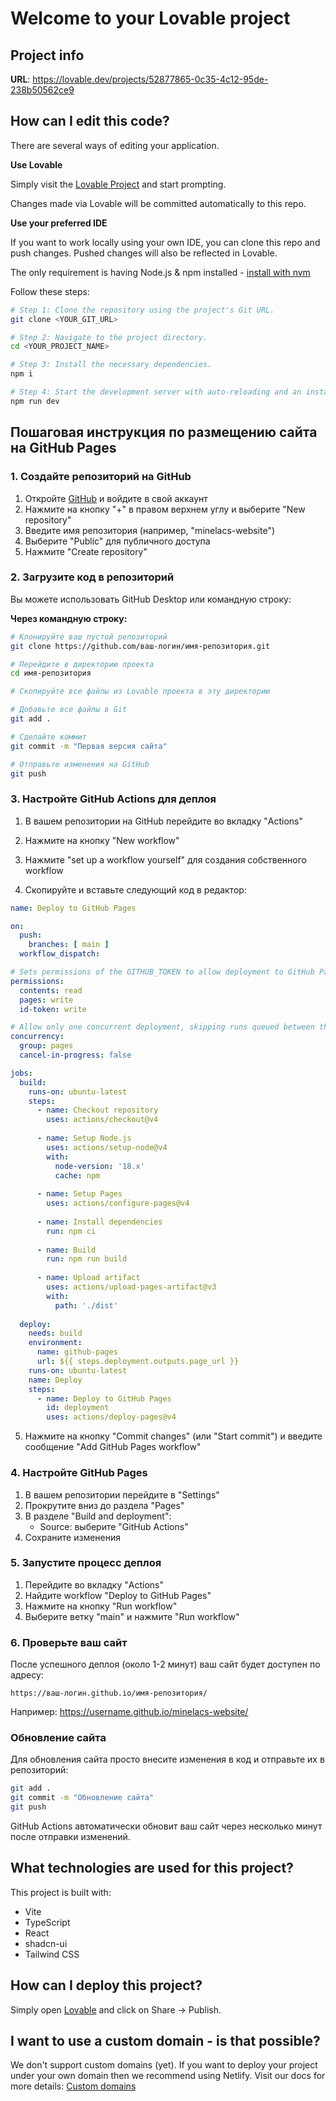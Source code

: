
# Welcome to your Lovable project

## Project info

**URL**: https://lovable.dev/projects/52877865-0c35-4c12-95de-238b50562ce9

## How can I edit this code?

There are several ways of editing your application.

**Use Lovable**

Simply visit the [Lovable Project](https://lovable.dev/projects/52877865-0c35-4c12-95de-238b50562ce9) and start prompting.

Changes made via Lovable will be committed automatically to this repo.

**Use your preferred IDE**

If you want to work locally using your own IDE, you can clone this repo and push changes. Pushed changes will also be reflected in Lovable.

The only requirement is having Node.js & npm installed - [install with nvm](https://github.com/nvm-sh/nvm#installing-and-updating)

Follow these steps:

```sh
# Step 1: Clone the repository using the project's Git URL.
git clone <YOUR_GIT_URL>

# Step 2: Navigate to the project directory.
cd <YOUR_PROJECT_NAME>

# Step 3: Install the necessary dependencies.
npm i

# Step 4: Start the development server with auto-reloading and an instant preview.
npm run dev
```

## Пошаговая инструкция по размещению сайта на GitHub Pages

### 1. Создайте репозиторий на GitHub

1. Откройте [GitHub](https://github.com) и войдите в свой аккаунт
2. Нажмите на кнопку "+" в правом верхнем углу и выберите "New repository"
3. Введите имя репозитория (например, "minelacs-website")
4. Выберите "Public" для публичного доступа
5. Нажмите "Create repository"

### 2. Загрузите код в репозиторий

Вы можете использовать GitHub Desktop или командную строку:

**Через командную строку:**
```bash
# Клонируйте ваш пустой репозиторий
git clone https://github.com/ваш-логин/имя-репозитория.git

# Перейдите в директорию проекта
cd имя-репозитория

# Скопируйте все файлы из Lovable проекта в эту директорию

# Добавьте все файлы в Git
git add .

# Сделайте коммит
git commit -m "Первая версия сайта"

# Отправьте изменения на GitHub
git push
```

### 3. Настройте GitHub Actions для деплоя

1. В вашем репозитории на GitHub перейдите во вкладку "Actions"
2. Нажмите на кнопку "New workflow"
3. Нажмите "set up a workflow yourself" для создания собственного workflow

4. Скопируйте и вставьте следующий код в редактор:

```yaml
name: Deploy to GitHub Pages

on:
  push:
    branches: [ main ]
  workflow_dispatch:

# Sets permissions of the GITHUB_TOKEN to allow deployment to GitHub Pages
permissions:
  contents: read
  pages: write
  id-token: write

# Allow only one concurrent deployment, skipping runs queued between the run in-progress and latest queued.
concurrency:
  group: pages
  cancel-in-progress: false

jobs:
  build:
    runs-on: ubuntu-latest
    steps:
      - name: Checkout repository
        uses: actions/checkout@v4
        
      - name: Setup Node.js
        uses: actions/setup-node@v4
        with:
          node-version: '18.x'
          cache: npm
          
      - name: Setup Pages
        uses: actions/configure-pages@v4
        
      - name: Install dependencies
        run: npm ci
        
      - name: Build
        run: npm run build
        
      - name: Upload artifact
        uses: actions/upload-pages-artifact@v3
        with:
          path: './dist'
          
  deploy:
    needs: build
    environment:
      name: github-pages
      url: ${{ steps.deployment.outputs.page_url }}
    runs-on: ubuntu-latest
    name: Deploy
    steps:
      - name: Deploy to GitHub Pages
        id: deployment
        uses: actions/deploy-pages@v4
```

5. Нажмите на кнопку "Commit changes" (или "Start commit") и введите сообщение "Add GitHub Pages workflow"

### 4. Настройте GitHub Pages

1. В вашем репозитории перейдите в "Settings"
2. Прокрутите вниз до раздела "Pages"
3. В разделе "Build and deployment":
   - Source: выберите "GitHub Actions"
4. Сохраните изменения

### 5. Запустите процесс деплоя

1. Перейдите во вкладку "Actions"
2. Найдите workflow "Deploy to GitHub Pages"
3. Нажмите на кнопку "Run workflow"
4. Выберите ветку "main" и нажмите "Run workflow"

### 6. Проверьте ваш сайт

После успешного деплоя (около 1-2 минут) ваш сайт будет доступен по адресу:
```
https://ваш-логин.github.io/имя-репозитория/
```

Например: https://username.github.io/minelacs-website/

### Обновление сайта

Для обновления сайта просто внесите изменения в код и отправьте их в репозиторий:

```bash
git add .
git commit -m "Обновление сайта"
git push
```

GitHub Actions автоматически обновит ваш сайт через несколько минут после отправки изменений.

## What technologies are used for this project?

This project is built with:

- Vite
- TypeScript
- React
- shadcn-ui
- Tailwind CSS

## How can I deploy this project?

Simply open [Lovable](https://lovable.dev/projects/52877865-0c35-4c12-95de-238b50562ce9) and click on Share -> Publish.

## I want to use a custom domain - is that possible?

We don't support custom domains (yet). If you want to deploy your project under your own domain then we recommend using Netlify. Visit our docs for more details: [Custom domains](https://docs.lovable.dev/tips-tricks/custom-domain/)
